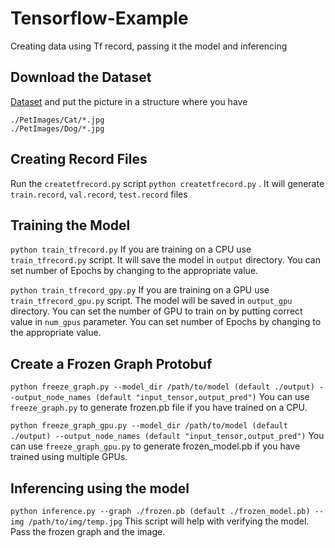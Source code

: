 # Tensorflow-Example
Creating data using Tf record, passing it the model and inferencing

## Download the Dataset
[Dataset](https://www.microsoft.com/en-us/download/details.aspx?id=54765) and put the picture in a structure where you have
```
./PetImages/Cat/*.jpg
./PetImages/Dog/*.jpg
```
## Creating Record Files
Run the `createtfrecord.py` script
`python createtfrecord.py` . It will generate `train.record`, `val.record`, `test.record` files

## Training the Model
`python train_tfrecord.py`
If you are training on a CPU use `train_tfrecord.py` script. It will save the model in `output` directory. You can set number of Epochs by changing to the appropriate value.

`python train_tfrecord_gpy.py`
If you are training on a GPU use `train_tfrecord_gpu.py` script. The model will be saved in `output_gpu` directory. You can set the number of GPU to train on by putting correct value in `num_gpus` parameter. You can set number of Epochs by changing to the appropriate value.

## Create a Frozen Graph Protobuf
`python freeze_graph.py --model_dir /path/to/model (default ./output) --output_node_names (default "input_tensor,output_pred")`
You can use `freeze_graph.py` to generate frozen.pb file if you have trained on a CPU.

`python freeze_graph_gpu.py --model_dir /path/to/model (default ./output) --output_node_names (default "input_tensor,output_pred")` 
You can use `freeze_graph_gpu.py` to generate frozen_model.pb if you have trained using multiple GPUs.

## Inferencing using the model
`python inference.py --graph ./frozen.pb (default ./frozen_model.pb) --img /path/to/img/temp.jpg` 
This script will help with verifying the model. Pass the frozen graph and the image.

